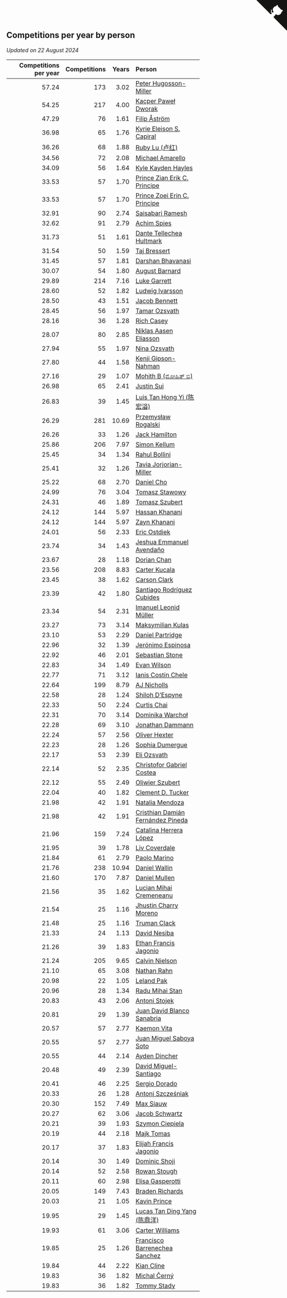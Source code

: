 ## Competitions per year by person

*Updated on 22 August 2024*

| Competitions per year | Competitions | Years | Person |
| ---: | ---: | ---: | :--- |
| 57.24 | 173 | 3.02 | [Peter Hugosson-Miller](https://www.worldcubeassociation.org/persons/2021HUGO01) |
| 54.25 | 217 | 4.00 | [Kacper Paweł Dworak](https://www.worldcubeassociation.org/persons/2020DWOR01) |
| 47.29 | 76 | 1.61 | [Filip Åström](https://www.worldcubeassociation.org/persons/2023ASTR01) |
| 36.98 | 65 | 1.76 | [Kyrie Eleison S. Capiral](https://www.worldcubeassociation.org/persons/2022CAPI02) |
| 36.26 | 68 | 1.88 | [Ruby Lu (卢红)](https://www.worldcubeassociation.org/persons/2022LURU01) |
| 34.56 | 72 | 2.08 | [Michael Amarello](https://www.worldcubeassociation.org/persons/2022AMAR09) |
| 34.09 | 56 | 1.64 | [Kyle Kayden Hayles](https://www.worldcubeassociation.org/persons/2022HAYL02) |
| 33.53 | 57 | 1.70 | [Prince Zian Erik C. Principe](https://www.worldcubeassociation.org/persons/2022PRIN08) |
| 33.53 | 57 | 1.70 | [Prince Zoei Erin C. Principe](https://www.worldcubeassociation.org/persons/2022PRIN09) |
| 32.91 | 90 | 2.74 | [Saisabari Ramesh](https://www.worldcubeassociation.org/persons/2021RAME01) |
| 32.62 | 91 | 2.79 | [Achim Spies](https://www.worldcubeassociation.org/persons/2021SPIE01) |
| 31.73 | 51 | 1.61 | [Dante Tellechea Hultmark](https://www.worldcubeassociation.org/persons/2023HULT01) |
| 31.54 | 50 | 1.59 | [Taj Bressert](https://www.worldcubeassociation.org/persons/2023BRES01) |
| 31.45 | 57 | 1.81 | [Darshan Bhavanasi](https://www.worldcubeassociation.org/persons/2022BHAV01) |
| 30.07 | 54 | 1.80 | [August Barnard](https://www.worldcubeassociation.org/persons/2022BARN21) |
| 29.89 | 214 | 7.16 | [Luke Garrett](https://www.worldcubeassociation.org/persons/2017GARR05) |
| 28.60 | 52 | 1.82 | [Ludwig Ivarsson](https://www.worldcubeassociation.org/persons/2022IVAR01) |
| 28.50 | 43 | 1.51 | [Jacob Bennett](https://www.worldcubeassociation.org/persons/2023BENN04) |
| 28.45 | 56 | 1.97 | [Tamar Ozsvath](https://www.worldcubeassociation.org/persons/2022OZSV04) |
| 28.16 | 36 | 1.28 | [Rich Casey](https://www.worldcubeassociation.org/persons/2023CASE06) |
| 28.07 | 80 | 2.85 | [Niklas Aasen Eliasson](https://www.worldcubeassociation.org/persons/2021ELIA01) |
| 27.94 | 55 | 1.97 | [Nina Ozsvath](https://www.worldcubeassociation.org/persons/2022OZSV03) |
| 27.80 | 44 | 1.58 | [Kenji Gipson-Nahman](https://www.worldcubeassociation.org/persons/2023GIPS01) |
| 27.16 | 29 | 1.07 | [Mohith B (ಮೋಹಿತ್ ಬಿ)](https://www.worldcubeassociation.org/persons/2023BMOH01) |
| 26.98 | 65 | 2.41 | [Justin Sui](https://www.worldcubeassociation.org/persons/2022SUIJ01) |
| 26.83 | 39 | 1.45 | [Luis Tan Hong Yi (陈宏溢)](https://www.worldcubeassociation.org/persons/2023YILU01) |
| 26.29 | 281 | 10.69 | [Przemysław Rogalski](https://www.worldcubeassociation.org/persons/2013ROGA02) |
| 26.26 | 33 | 1.26 | [Jack Hamilton](https://www.worldcubeassociation.org/persons/2023HAMI08) |
| 25.86 | 206 | 7.97 | [Simon Kellum](https://www.worldcubeassociation.org/persons/2016KELL12) |
| 25.45 | 34 | 1.34 | [Rahul Bollini](https://www.worldcubeassociation.org/persons/2023BOLL01) |
| 25.41 | 32 | 1.26 | [Tavia Jorjorian-Miller](https://www.worldcubeassociation.org/persons/2023JORJ01) |
| 25.22 | 68 | 2.70 | [Daniel Cho](https://www.worldcubeassociation.org/persons/2021CHOD01) |
| 24.99 | 76 | 3.04 | [Tomasz Stawowy](https://www.worldcubeassociation.org/persons/2021STAW01) |
| 24.31 | 46 | 1.89 | [Tomasz Szubert](https://www.worldcubeassociation.org/persons/2022SZUB02) |
| 24.12 | 144 | 5.97 | [Hassan Khanani](https://www.worldcubeassociation.org/persons/2018KHAN26) |
| 24.12 | 144 | 5.97 | [Zayn Khanani](https://www.worldcubeassociation.org/persons/2018KHAN28) |
| 24.01 | 56 | 2.33 | [Eric Ostdiek](https://www.worldcubeassociation.org/persons/2022OSTD01) |
| 23.74 | 34 | 1.43 | [Jeshua Emmanuel Avendaño](https://www.worldcubeassociation.org/persons/2023AVEN01) |
| 23.67 | 28 | 1.18 | [Dorian Chan](https://www.worldcubeassociation.org/persons/2023DORI01) |
| 23.56 | 208 | 8.83 | [Carter Kucala](https://www.worldcubeassociation.org/persons/2015KUCA01) |
| 23.45 | 38 | 1.62 | [Carson Clark](https://www.worldcubeassociation.org/persons/2023CLAR02) |
| 23.39 | 42 | 1.80 | [Santiago Rodríguez Cubides](https://www.worldcubeassociation.org/persons/2022CUBI01) |
| 23.34 | 54 | 2.31 | [Imanuel Leonid Müller](https://www.worldcubeassociation.org/persons/2022MULL02) |
| 23.27 | 73 | 3.14 | [Maksymilian Kulas](https://www.worldcubeassociation.org/persons/2021KULA02) |
| 23.10 | 53 | 2.29 | [Daniel Partridge](https://www.worldcubeassociation.org/persons/2022PART02) |
| 22.96 | 32 | 1.39 | [Jerónimo Espinosa](https://www.worldcubeassociation.org/persons/2023ESPI07) |
| 22.92 | 46 | 2.01 | [Sebastian Stone](https://www.worldcubeassociation.org/persons/2022STON09) |
| 22.83 | 34 | 1.49 | [Evan Wilson](https://www.worldcubeassociation.org/persons/2023WILS11) |
| 22.77 | 71 | 3.12 | [Ianis Costin Chele](https://www.worldcubeassociation.org/persons/2021CHEL01) |
| 22.64 | 199 | 8.79 | [AJ Nicholls](https://www.worldcubeassociation.org/persons/2015NICH04) |
| 22.58 | 28 | 1.24 | [Shiloh D’Espyne](https://www.worldcubeassociation.org/persons/2023DESP01) |
| 22.33 | 50 | 2.24 | [Curtis Chai](https://www.worldcubeassociation.org/persons/2022CHAI02) |
| 22.31 | 70 | 3.14 | [Dominika Warchoł](https://www.worldcubeassociation.org/persons/2021WARC01) |
| 22.28 | 69 | 3.10 | [Jonathan Dammann](https://www.worldcubeassociation.org/persons/2021DAMM01) |
| 22.24 | 57 | 2.56 | [Oliver Hexter](https://www.worldcubeassociation.org/persons/2022HEXT01) |
| 22.23 | 28 | 1.26 | [Sophia Dumergue](https://www.worldcubeassociation.org/persons/2023DUME02) |
| 22.17 | 53 | 2.39 | [Eli Ozsvath](https://www.worldcubeassociation.org/persons/2022OZSV01) |
| 22.14 | 52 | 2.35 | [Christofor Gabriel Costea](https://www.worldcubeassociation.org/persons/2022COST03) |
| 22.12 | 55 | 2.49 | [Oliwier Szubert](https://www.worldcubeassociation.org/persons/2022SZUB01) |
| 22.04 | 40 | 1.82 | [Clement D. Tucker](https://www.worldcubeassociation.org/persons/2022TUCK09) |
| 21.98 | 42 | 1.91 | [Natalia Mendoza](https://www.worldcubeassociation.org/persons/2022MEND24) |
| 21.98 | 42 | 1.91 | [Cristhian Damián Fernández Pineda](https://www.worldcubeassociation.org/persons/2022PINE05) |
| 21.96 | 159 | 7.24 | [Catalina Herrera López](https://www.worldcubeassociation.org/persons/2017LOPE31) |
| 21.95 | 39 | 1.78 | [Liv Coverdale](https://www.worldcubeassociation.org/persons/2022COVE02) |
| 21.84 | 61 | 2.79 | [Paolo Marino](https://www.worldcubeassociation.org/persons/2021MARI04) |
| 21.76 | 238 | 10.94 | [Daniel Wallin](https://www.worldcubeassociation.org/persons/2013WALL03) |
| 21.60 | 170 | 7.87 | [Daniel Mullen](https://www.worldcubeassociation.org/persons/2016MULL04) |
| 21.56 | 35 | 1.62 | [Lucian Mihai Cremeneanu](https://www.worldcubeassociation.org/persons/2023CREM01) |
| 21.54 | 25 | 1.16 | [Jhustin Charry Moreno](https://www.worldcubeassociation.org/persons/2023MORE20) |
| 21.48 | 25 | 1.16 | [Truman Clack](https://www.worldcubeassociation.org/persons/2023CLAC02) |
| 21.33 | 24 | 1.13 | [David Nesiba](https://www.worldcubeassociation.org/persons/2023NESI01) |
| 21.26 | 39 | 1.83 | [Ethan Francis Jagonio](https://www.worldcubeassociation.org/persons/2022JAGO03) |
| 21.24 | 205 | 9.65 | [Calvin Nielson](https://www.worldcubeassociation.org/persons/2014NIEL03) |
| 21.10 | 65 | 3.08 | [Nathan Rahn](https://www.worldcubeassociation.org/persons/2021RAHN01) |
| 20.98 | 22 | 1.05 | [Leland Pak](https://www.worldcubeassociation.org/persons/2023PAKL02) |
| 20.96 | 28 | 1.34 | [Radu Mihai Stan](https://www.worldcubeassociation.org/persons/2023STAN09) |
| 20.83 | 43 | 2.06 | [Antoni Stojek](https://www.worldcubeassociation.org/persons/2022STOJ03) |
| 20.81 | 29 | 1.39 | [Juan David Blanco Sanabria](https://www.worldcubeassociation.org/persons/2023SANA04) |
| 20.57 | 57 | 2.77 | [Kaemon Vita](https://www.worldcubeassociation.org/persons/2021VITA01) |
| 20.55 | 57 | 2.77 | [Juan Miguel Saboya Soto](https://www.worldcubeassociation.org/persons/2021SOTO01) |
| 20.55 | 44 | 2.14 | [Ayden Dincher](https://www.worldcubeassociation.org/persons/2022DINC01) |
| 20.48 | 49 | 2.39 | [David Miguel-Santiago](https://www.worldcubeassociation.org/persons/2022MIGU02) |
| 20.41 | 46 | 2.25 | [Sergio Dorado](https://www.worldcubeassociation.org/persons/2022CORR05) |
| 20.33 | 26 | 1.28 | [Antoni Szcześniak](https://www.worldcubeassociation.org/persons/2023SZCZ04) |
| 20.30 | 152 | 7.49 | [Max Siauw](https://www.worldcubeassociation.org/persons/2017SIAU02) |
| 20.27 | 62 | 3.06 | [Jacob Schwartz](https://www.worldcubeassociation.org/persons/2021SCHW01) |
| 20.21 | 39 | 1.93 | [Szymon Ciepiela](https://www.worldcubeassociation.org/persons/2022CIEP01) |
| 20.19 | 44 | 2.18 | [Majk Tomas](https://www.worldcubeassociation.org/persons/2022TOMA05) |
| 20.17 | 37 | 1.83 | [Elijah Francis Jagonio](https://www.worldcubeassociation.org/persons/2022JAGO02) |
| 20.14 | 30 | 1.49 | [Dominic Shoji](https://www.worldcubeassociation.org/persons/2023SHOJ01) |
| 20.14 | 52 | 2.58 | [Rowan Stough](https://www.worldcubeassociation.org/persons/2022STOU01) |
| 20.11 | 60 | 2.98 | [Elisa Gasperotti](https://www.worldcubeassociation.org/persons/2021GASP01) |
| 20.05 | 149 | 7.43 | [Braden Richards](https://www.worldcubeassociation.org/persons/2017RICH02) |
| 20.03 | 21 | 1.05 | [Kavin Prince](https://www.worldcubeassociation.org/persons/2023PRIN02) |
| 19.95 | 29 | 1.45 | [Lucas Tan Ding Yang (陈鼎洋)](https://www.worldcubeassociation.org/persons/2023YANG10) |
| 19.93 | 61 | 3.06 | [Carter Williams](https://www.worldcubeassociation.org/persons/2021WILL06) |
| 19.85 | 25 | 1.26 | [Francisco Barrenechea Sanchez](https://www.worldcubeassociation.org/persons/2023SANC31) |
| 19.84 | 44 | 2.22 | [Kian Cline](https://www.worldcubeassociation.org/persons/2022CLIN01) |
| 19.83 | 36 | 1.82 | [Michal Černý](https://www.worldcubeassociation.org/persons/2022CERN03) |
| 19.83 | 36 | 1.82 | [Tommy Stady](https://www.worldcubeassociation.org/persons/2022STAD01) |


<a href="https://github.com/jonatanklosko/wca_statistics" class="github-corner" aria-label="View source on Github"><svg width="80" height="80" viewBox="0 0 250 250" style="fill:#151513; color:#fff; position: absolute; top: 0; border: 0; right: 0;" aria-hidden="true"><path d="M0,0 L115,115 L130,115 L142,142 L250,250 L250,0 Z"></path><path d="M128.3,109.0 C113.8,99.7 119.0,89.6 119.0,89.6 C122.0,82.7 120.5,78.6 120.5,78.6 C119.2,72.0 123.4,76.3 123.4,76.3 C127.3,80.9 125.5,87.3 125.5,87.3 C122.9,97.6 130.6,101.9 134.4,103.2" fill="currentColor" style="transform-origin: 130px 106px;" class="octo-arm"></path><path d="M115.0,115.0 C114.9,115.1 118.7,116.5 119.8,115.4 L133.7,101.6 C136.9,99.2 139.9,98.4 142.2,98.6 C133.8,88.0 127.5,74.4 143.8,58.0 C148.5,53.4 154.0,51.2 159.7,51.0 C160.3,49.4 163.2,43.6 171.4,40.1 C171.4,40.1 176.1,42.5 178.8,56.2 C183.1,58.6 187.2,61.8 190.9,65.4 C194.5,69.0 197.7,73.2 200.1,77.6 C213.8,80.2 216.3,84.9 216.3,84.9 C212.7,93.1 206.9,96.0 205.4,96.6 C205.1,102.4 203.0,107.8 198.3,112.5 C181.9,128.9 168.3,122.5 157.7,114.1 C157.9,116.9 156.7,120.9 152.7,124.9 L141.0,136.5 C139.8,137.7 141.6,141.9 141.8,141.8 Z" fill="currentColor" class="octo-body"></path></svg></a><style>.github-corner:hover .octo-arm{animation:octocat-wave 560ms ease-in-out}@keyframes octocat-wave{0%,100%{transform:rotate(0)}20%,60%{transform:rotate(-25deg)}40%,80%{transform:rotate(10deg)}}@media (max-width:500px){.github-corner:hover .octo-arm{animation:none}.github-corner .octo-arm{animation:octocat-wave 560ms ease-in-out}}</style>

